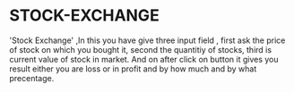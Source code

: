 # STOCK-EXCHANGE
'Stock Exchange' ,In this you have give three input field , first ask the price of stock on which you bought it, second the quantitiy of stocks, third is current value of stock in market. And on after click on button it gives you result either you are loss or in profit and by how much and by what precentage.
